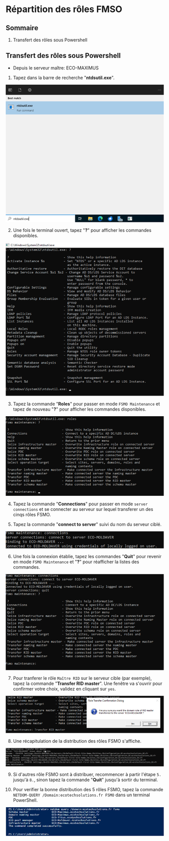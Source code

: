 # Répartition des rôles FMSO

## Sommaire

1) Transfert des rôles sous Powershell

## Transfert des rôles sous Powershell

- Depuis le serveur maître: ECO-MAXIMUS

1. Tapez dans la barre de recherche "**ntdsutil.exe**".

![FSMO-1](/S16/ressource/FSMO/FSMO-1.png)

2. Une fois le terminal ouvert, tapez "**?**" pour afficher les commandes disponibles.

![FSMO-2](/S16/ressource/FSMO/FSMO-2.png)

3. Tapez la commande "**Roles**" pour passer en mode `FSMO Maintenance` et tapez de nouveau "**?**" pour afficher les commandes disponibles.

![FSMO-3](/S16/ressource/FSMO/FSMO-3.png)

4. Tapez la commande "**Connections**" pour passer en mode `server connections` et se connecter au serveur sur lequel transferer un des cinqs rôles FSMO.

5. Tapez la commande "**connect to server**" suivi du nom du serveur ciblé.

![FSMO-5](/S16/ressource/FSMO/FSMO-5.png)

6. Une fois la connexion établie, tapez les commandes "**Quit**" pour revenir en mode `FSMO Maintenance` et "**?**" pour réafficher la listes des commandes.

![FSMO-6](/S16/ressource/FSMO/FSMO-6.png)

7. Pour tranferer le rôle `Maître RID`  sur le serveur cible (par exemple), tapez la commande "**Transfer RID master**". Une fenêtre va s'ouvrir pour confirmer votre choix, validez en cliquant sur `yes`.

![FSMO-7](/S16/ressource/FSMO/FSMO-7.png)

8. Une récapitulation de la distribution des rôles FSMO s'affiche.

![FSMO-8](/S16/ressource/FSMO/FSMO-8.png)

9. Si d'autres rôle FSMO sont à distribuer, recommencer à partir l'étape `5.` jusqu'à `8.`, sinon tapez la commande "**Quit**" jusqu'à sortir du terminal.

10. Pour verifier la bonne distribution des 5 rôles FSMO, tapez la commande `NETDOM-QUERY /Domain:ecotechsolutions.fr FSMO` dans un terminal PowerShell.

![FSMO-10](/S16/ressource/FSMO/FSMO-10.png)